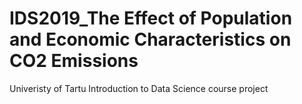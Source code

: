 # IDS2019_The Effect of Population and Economic Characteristics on CO2 Emissions
Univeristy of Tartu Introduction to Data Science course project 
